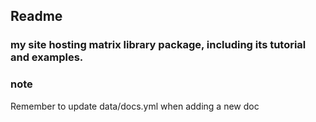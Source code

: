 ## Readme

### my site hosting matrix library package, including its tutorial and examples.


### note
Remember to update data/docs.yml when adding a new doc
